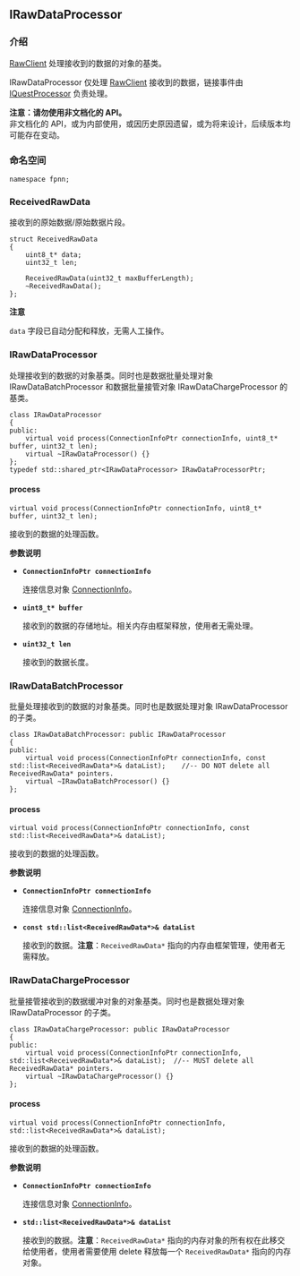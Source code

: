 ## IRawDataProcessor

### 介绍

[RawClient](RawClient.md) 处理接收到的数据的对象的基类。

IRawDataProcessor 仅处理 [RawClient](RawClient.md) 接收到的数据，链接事件由 [IQuestProcessor](IQuestProcessor.md) 负责处理。

**注意：请勿使用非文档化的 API。**  
非文档化的 API，或为内部使用，或因历史原因遗留，或为将来设计，后续版本均可能存在变动。

### 命名空间

	namespace fpnn;

### ReceivedRawData

接收到的原始数据/原始数据片段。

	struct ReceivedRawData
	{
		uint8_t* data;
		uint32_t len;

		ReceivedRawData(uint32_t maxBufferLength);
		~ReceivedRawData();
	};


**注意**

`data` 字段已自动分配和释放，无需人工操作。


### IRawDataProcessor

处理接收到的数据的对象基类。同时也是数据批量处理对象 IRawDataBatchProcessor 和数据批量接管对象 IRawDataChargeProcessor 的基类。

	class IRawDataProcessor
	{
	public:
		virtual void process(ConnectionInfoPtr connectionInfo, uint8_t* buffer, uint32_t len);
		virtual ~IRawDataProcessor() {}
	};
	typedef std::shared_ptr<IRawDataProcessor> IRawDataProcessorPtr;

#### process

	virtual void process(ConnectionInfoPtr connectionInfo, uint8_t* buffer, uint32_t len);

接收到的数据的处理函数。

**参数说明**

* **`ConnectionInfoPtr connectionInfo`**

	连接信息对象 [ConnectionInfo](ConnectionInfo.md)。

* **`uint8_t* buffer`**

	接收到的数据的存储地址。相关内存由框架释放，使用者无需处理。

* **`uint32_t len`**

	接收到的数据长度。


### IRawDataBatchProcessor

批量处理接收到的数据的对象基类。同时也是数据处理对象 IRawDataProcessor 的子类。

	class IRawDataBatchProcessor: public IRawDataProcessor
	{
	public:
		virtual void process(ConnectionInfoPtr connectionInfo, const std::list<ReceivedRawData*>& dataList);	//-- DO NOT delete all ReceivedRawData* pointers.
		virtual ~IRawDataBatchProcessor() {}
	};

#### process

	virtual void process(ConnectionInfoPtr connectionInfo, const std::list<ReceivedRawData*>& dataList);

接收到的数据的处理函数。

**参数说明**

* **`ConnectionInfoPtr connectionInfo`**

	连接信息对象 [ConnectionInfo](ConnectionInfo.md)。

* **`const std::list<ReceivedRawData*>& dataList`**

	接收到的数据。**注意**：`ReceivedRawData*` 指向的内存由框架管理，使用者无需释放。


### IRawDataChargeProcessor

批量接管接收到的数据缓冲对象的对象基类。同时也是数据处理对象 IRawDataProcessor 的子类。

	class IRawDataChargeProcessor: public IRawDataProcessor
	{
	public:
		virtual void process(ConnectionInfoPtr connectionInfo, std::list<ReceivedRawData*>& dataList);	//-- MUST delete all ReceivedRawData* pointers.
		virtual ~IRawDataChargeProcessor() {}
	};

#### process

	virtual void process(ConnectionInfoPtr connectionInfo, std::list<ReceivedRawData*>& dataList);

接收到的数据的处理函数。

**参数说明**

* **`ConnectionInfoPtr connectionInfo`**

	连接信息对象 [ConnectionInfo](ConnectionInfo.md)。

* **`std::list<ReceivedRawData*>& dataList`**

	接收到的数据。**注意**：`ReceivedRawData*` 指向的内存对象的所有权在此移交给使用者，使用者需要使用 delete 释放每一个 `ReceivedRawData*` 指向的内存对象。
